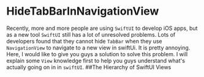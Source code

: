 # HideTabBarInNavigationView
Recently, more and more people are using `SwiftUI` to develop iOS apps, but as a new tool `SwiftUI` still has a lot of unresolved problems. Lots of developers found that they cannot hide `TabBar` when they use `NavigationView` to navigate to a new view in swiftUi. It is pretty annoying. Here, I would like to give you guys a solution to solve this problem. I will explain some `View` knowledge first to help you guys understand what's actually going on in in `swiftUI`.
##The Hierarchy of SwiftUI Views
